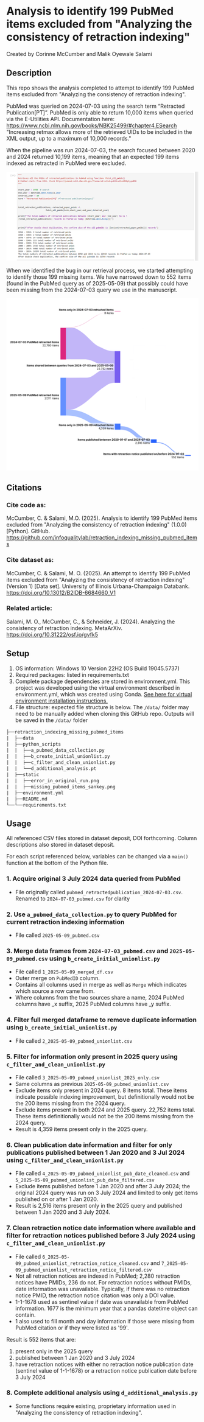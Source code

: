 # Analysis to identify 199 PubMed items excluded from "Analyzing the consistency of retraction indexing" 
Created by Corinne McCumber and Malik Oyewale Salami

## Description
This repo shows the analysis completed to attempt to identify 199 PubMed items excluded from "Analyzing the consistency of retraction indexing". 

PubMed was queried on 2024-07-03 using the search term “Retracted Publication[PT]”. PubMed is only able to return 10,000 items when queried via the E-Utilities API. Documentation here: https://www.ncbi.nlm.nih.gov/books/NBK25499/#chapter4.ESearch "Increasing retmax allows more of the retrieved UIDs to be included in the XML output, up to a maximum of 10,000 records." 

When the pipeline was run 2024-07-03, the search focused between 2020 and 2024 returned 10,199 items, meaning that an expected 199 items indexed as retracted in PubMed were excluded. 

![error_in_original_run.png](static/error_in_original_run.png)

When we identified the bug in our retrieval process, we started attempting to identify those 199 missing items. We have narrowed down to 552 items (found in the PubMed query as of 2025-05-09) that possibly could have been missing from the 2024-07-03 query we use in the manuscript. 

![missing_pubmed_items_sankey.png](static/missing_pubmed_items_sankey.png)

## Citations
### Cite code as:
McCumber, C. & Salami, M.O. (2025). Analysis to identify 199 PubMed items excluded from "Analyzing the consistency of retraction indexing" (1.0.0) [Python]. GitHub. https://github.com/infoqualitylab/retraction_indexing_missing_pubmed_items

### Cite dataset as:
McCumber, C. & Salami, M. O. (2025). An attempt to identify 199 PubMed items excluded from "Analyzing the consistency of retraction indexing" (Version 1) [Data set]. University of Illinois Urbana-Champaign Databank. https://doi.org/10.13012/B2IDB-6684660_V1

### Related article:
Salami, M. O., McCumber, C., & Schneider, J. (2024). Analyzing the consistency of retraction indexing. MetaArXiv. https://doi.org/10.31222/osf.io/gvfk5

## Setup

1. OS information: Windows 10 Version 22H2 (OS Build 19045.5737)
2. Required packages: listed in requirements.txt
3. Complete package dependencies are stored in environment.yml. 
This project was developed using the virtual environment described in environment.yml, which was created using Conda. 
[See here for virtual environment installation instructions.](https://docs.conda.io/projects/conda/en/latest/user-guide/tasks/manage-environments.html)
4. File structure: expected file structure is below. The ```/data/``` folder may need to be manually added when cloning this GitHub repo. Outputs will be saved in the ```/data/``` folder

```
├──retraction_indexing_missing_pubmed_items
|  ├──data
|  ├──python_scripts
|  |  ├──a_pubmed_data_collection.py
|  |  ├──b_create_initial_unionlist.py
|  |  ├──c_filter_and_clean_unionlist.py
|  |  └──d_additional_analysis.pt
|  ├──static
|  |  ├──error_in_original_run.png
|  |  ├──missing_pubmed_items_sankey.png
|  ├──environment.yml
|  ├──README.md
└──└──requirements.txt
```

## Usage
All referenced CSV files stored in dataset deposit, DOI forthcoming. Column descriptions also stored in dataset deposit.

For each script referenced below, variables can be changed via a ```main()``` function at the bottom of the Python file.

### 1. Acquire original 3 July 2024 data queried from PubMed

- File originally called ```pubmed_retractedpublication_2024-07-03.csv```. Renamed to ```2024-07-03_pubmed.csv``` for clarity

### 2. Use ```a_pubmed_data_collection.py``` to query PubMed for current retraction indexing information
    
- File called ```2025-05-09_pubmed.csv```

### 3. Merge data frames from ```2024-07-03_pubmed.csv``` and ```2025-05-09_pubmed.csv``` using ```b_create_initial_unionlist.py```
   
- File called ```1_2025-05-09_merged_df.csv```
- Outer merge on ```PubMedID``` column. 
- Contains all columns used in merge as well as ```Merge``` which indicates which source a row came from. 
- Where columns from the two sources share a name, 2024 PubMed columns have _x suffix, 2025 PubMed columns have _y suffix.

### 4. Filter full merged dataframe to remove duplicate information using ```b_create_initial_unionlist.py```

- File called ```2_2025-05-09_pubmed_unionlist.csv```

### 5. Filter for information only present in 2025 query using ```c_filter_and_clean_unionlist.py```

- File called ```3_2025-05-09_pubmed_unionlist_2025_only.csv```
- Same columns as previous ```2025-05-09_pubmed_unionlist.csv```
- Exclude items only present in 2024 query. 8 items total. These items indicate possible indexing improvement, but definitionally
would not be the 200 items missing from the 2024 query.
- Exclude items present in both 2024 and 2025 query. 22,752 items total. These items definitionally would not be the 200
items missing from the 2024 query. 
- Result is 4,359 items present only in the 2025 query.

### 6. Clean publication date information and filter for only publications published between 1 Jan 2020 and 3 Jul 2024 using ```c_filter_and_clean_unionlist.py```

- File called ```4_2025-05-09_pubmed_unionlist_pub_date_cleaned.csv``` and ```5_2025-05-09_pubmed_unionlist_pub_date_filtered.csv```
- Exclude items published before 1 Jan 2020 and after 3 July 2024; the original 2024 query was run on 3 July 2024 and limited to only get items published on or after 1 Jan 2020.
- Result is 2,516 items present only in the 2025 query and published between 1 Jan 2020 and 3 July 2024.

### 7. Clean retraction notice date information where available and filter for retraction notices published before 3 July 2024 using ```c_filter_and_clean_unionlist.py```
- File called ```6_2025-05-09_pubmed_unionlist_retraction_notice_cleaned.csv``` and ```7_2025-05-09_pubmed_unionlist_retraction_notice_filtered.csv```
- Not all retraction notices are indexed in PubMed; 2,280 retraction notices have PMIDs, 236 do not. For retraction notices without PMIDs, date information was unavailable. Typically, if there was no retraction notice PMID, the retraction notice citation was only a DOI value. 
- 1-1-1678 used as sentinel value if date was unavailable from PubMed information. 1677 is the minimum year that a pandas datetime object can contain.
- 1 also used to fill month and day information if those were missing from PubMed citation or if they were listed as '99'.

Result is 552 items that are:
1. present only in the 2025 query
2. published between 1 Jan 2020 and 3 July 2024
3. have retraction notices with either no retraction notice publication date (sentinel value of 1-1-1678) or a retraction notice publication date before 3 July 2024

### 8. Complete additional analysis using ```d_additional_analysis.py```
- Some functions require existing, proprietary information used in "Analyzing the consistency of retraction indexing".
